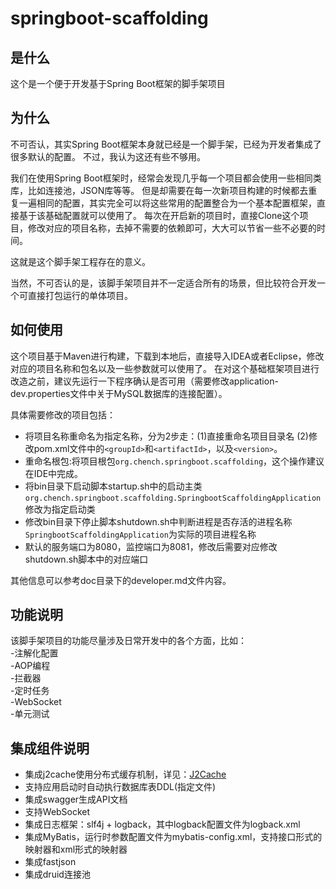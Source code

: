# springboot-scaffolding


## 是什么

这个是一个便于开发基于Spring Boot框架的脚手架项目


## 为什么

不可否认，其实Spring Boot框架本身就已经是一个脚手架，已经为开发者集成了很多默认的配置。
不过，我认为这还有些不够用。

我们在使用Spring Boot框架时，经常会发现几乎每一个项目都会使用一些相同类库，比如连接池，JSON库等等。
但是却需要在每一次新项目构建的时候都去重复一遍相同的配置，其实完全可以将这些常用的配置整合为一个基本配置框架，直接基于该基础配置就可以使用了。
每次在开启新的项目时，直接Clone这个项目，修改对应的项目名称，去掉不需要的依赖即可，大大可以节省一些不必要的时间。

这就是这个脚手架工程存在的意义。

当然，不可否认的是，该脚手架项目并不一定适合所有的场景，但比较符合开发一个可直接打包运行的单体项目。

## 如何使用

这个项目基于Maven进行构建，下载到本地后，直接导入IDEA或者Eclipse，修改对应的项目名称和包名以及一些参数就可以使用了。
在对这个基础框架项目进行改造之前，建议先运行一下程序确认是否可用（需要修改application-dev.properties文件中关于MySQL数据库的连接配置）。

具体需要修改的项目包括：
- 将项目名称重命名为指定名称，分为2步走：(1)直接重命名项目目录名 (2)修改pom.xml文件中的`<groupId>`和`<artifactId>`，以及`<version>`。
- 重命名根包:将项目根包`org.chench.springboot.scaffolding`，这个操作建议在IDE中完成。
- 将bin目录下启动脚本startup.sh中的启动主类`org.chench.springboot.scaffolding.SpringbootScaffoldingApplication`修改为指定启动类
- 修改bin目录下停止脚本shutdown.sh中判断进程是否存活的进程名称`SpringbootScaffoldingApplication`为实际的项目进程名称
- 默认的服务端口为8080，监控端口为8081，修改后需要对应修改shutdown.sh脚本中的对应端口

其他信息可以参考doc目录下的developer.md文件内容。


## 功能说明

该脚手架项目的功能尽量涉及日常开发中的各个方面，比如：  
-注解化配置  
-AOP编程  
-拦截器  
-定时任务  
-WebSocket  
-单元测试  


## 集成组件说明

+ 集成j2cache使用分布式缓存机制，详见：[J2Cache](https://gitee.com/ld/J2Cache)
+ 支持应用启动时自动执行数据库表DDL(指定文件)
+ 集成swagger生成API文档
+ 支持WebSocket
+ 集成日志框架：slf4j + logback，其中logback配置文件为logback.xml
+ 集成MyBatis，运行时参数配置文件为mybatis-config.xml，支持接口形式的映射器和xml形式的映射器
+ 集成fastjson
+ 集成druid连接池